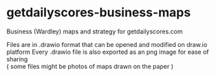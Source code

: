 # getdailyscores-business-maps
Business (Wardley) maps and strategy for getdailyscores.com  

Files are in .drawio format that can be opened and modified on draw.io platform
Every .drawio file is also exported as an png image for ease of sharing   
( some files might be photos of maps drawn on the paper )
